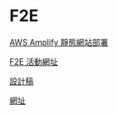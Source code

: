 # F2E

[AWS Amplify 靜態網站部署](https://aws-amplify.d26w3josgyxh4w.amplifyapp.com/)

[F2E 活動網址](https://2023.thef2e.com/)

[設計稿](https://www.figma.com/file/HA37QuZPLzzS7NaDow2QLO/%E5%85%AD%E8%A7%92?node-id=46%3A10&mode=dev)

[網址](https://narrowd4c.github.io/F2E-xru66/)
